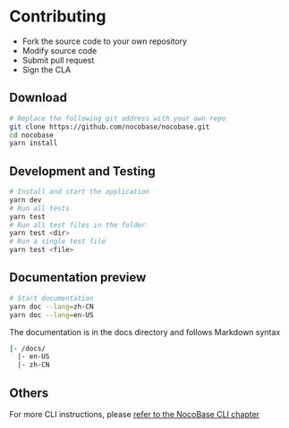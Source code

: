 # Contributing

- Fork the source code to your own repository
- Modify source code
- Submit pull request
- Sign the CLA

## Download 

```bash
# Replace the following git address with your own repo
git clone https://github.com/nocobase/nocobase.git
cd nocobase
yarn install
```

## Development and Testing

```bash
# Install and start the application
yarn dev
# Run all tests
yarn test
# Run all test files in the folder
yarn test <dir>
# Run a single test file
yarn test <file>
```

## Documentation preview

```bash
# Start documentation
yarn doc --lang=zh-CN
yarn doc --lang=en-US
```

The documentation is in the docs directory and follows Markdown syntax

```bash
|- /docs/
  |- en-US
  |- zh-CN
```

## Others

For more CLI instructions, please [refer to the NocoBase CLI chapter](./development/nocobase-cli.md)

